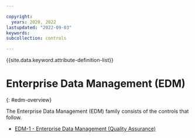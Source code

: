 ```yaml
---

copyright:
  years: 2020, 2022
lastupdated: "2022-09-03"
keywords: 
subcollection: controls

---
```




{{site.data.keyword.attribute-definition-list}}



# Enterprise Data Management (EDM)
{: #edm-overview}

The Enterprise Data Management (EDM) family consists of the controls that follow.

- [EDM-1 - Enterprise Data Management (Quality Assurance)](/docs/controls?topic=controls-edm-1)



